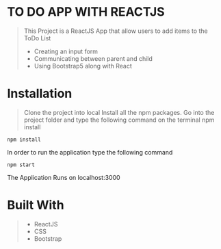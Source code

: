 # TO DO APP WITH REACTJS
> This Project is a ReactJS App that allow users to add items to the ToDo List
>- Creating an input form 
>- Communicating between parent and child
>- Using Bootstrap5 along with React


# Installation
>  Clone the project into local
>  Install all the npm packages. Go into the project folder and type the following command on the terminal npm install
```
npm install
```
In order to run the application type the following command

```
npm start
```
The Application Runs on localhost:3000

# Built With
>- ReactJS
>- CSS
>- Bootstrap 



